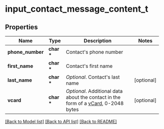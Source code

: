 # input_contact_message_content_t

## Properties
Name | Type | Description | Notes
------------ | ------------- | ------------- | -------------
**phone_number** | **char \*** | Contact&#39;s phone number | 
**first_name** | **char \*** | Contact&#39;s first name | 
**last_name** | **char \*** | *Optional*. Contact&#39;s last name | [optional] 
**vcard** | **char \*** | *Optional*. Additional data about the contact in the form of a [vCard](https://en.wikipedia.org/wiki/VCard), 0-2048 bytes | [optional] 

[[Back to Model list]](../README.md#documentation-for-models) [[Back to API list]](../README.md#documentation-for-api-endpoints) [[Back to README]](../README.md)


